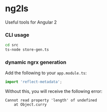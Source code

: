 # ng2ls
Useful tools for Angular 2

### CLI usage
```bash
cd src
ts-node store-gen.ts
```

### dynamic ngrx generation

Add the following to your `app.module.ts`:
```ts
import 'reflect-metadata';
```
Without this, you will receive the following error:
```
Cannot read property 'length' of undefined
    at Object.curry
```
